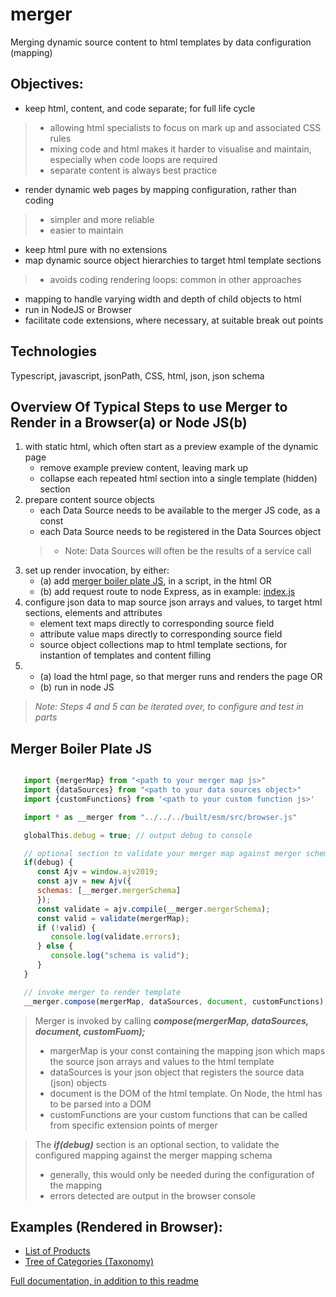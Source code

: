 # merger
Merging dynamic source content to html templates by data configuration (mapping)

## Objectives:
- keep html, content, and code separate; for full life cycle
>- allowing html specialists to focus on mark up and associated CSS rules
>- mixing code and html makes it harder to visualise and maintain, especially when code loops are required
>- separate content is always best practice 
- render dynamic web pages by mapping configuration, rather than coding
>- simpler and more reliable
>- easier to maintain
- keep html pure with no extensions
- map dynamic source object hierarchies to target html template sections
>- avoids coding rendering loops: common in other approaches
- mapping to handle varying width and depth of child objects to html
- run in NodeJS or Browser
- facilitate code extensions, where necessary, at suitable break out points

## Technologies
Typescript, javascript, jsonPath, CSS, html, json, json schema

## Overview Of Typical Steps to use Merger to Render in a Browser(a) or Node JS(b)
1. with static html, which often start as a preview example of the dynamic page
    - remove example preview content, leaving mark up
    - collapse each repeated html section into a single template (hidden) section
2. prepare content source objects
    - each Data Source needs to be available to the merger JS code, as a const
    - each Data Source needs to be registered in the Data Sources object
    >- Note: Data Sources will often be the results of a service call
3. set up render invocation, by either:
    - (a) add [merger boiler plate JS](merger-boiler-plate-js), in a script, in the html OR
    - (b) add request route to node Express, as in example: [index.js](https://jeffcoster.github.io/merger/#node-index-js)
4. configure json data to map source json arrays and values, to target html sections, elements and attributes
    - element text maps directly to corresponding source field 
    - attribute value maps directly to corresponding source field 
    - source object collections map to html template sections, for instantion of templates and content filling
5.  - (a) load the html page, so that merger runs and renders the page OR
    - (b) run in node JS

>_Note: Steps 4 and 5 can be iterated over, to configure and test in parts_

## Merger Boiler Plate JS
```javascript

   import {mergerMap} from "<path to your merger map js>"
   import {dataSources} from "<path to your data sources object>"
   import {customFunctions} from '<path to your custom function js>'

   import * as __merger from "../../../built/esm/src/browser.js"

   globalThis.debug = true; // output debug to console

   // optional section to validate your merger map against merger schema
   if(debug) {
      const Ajv = window.ajv2019;
      const ajv = new Ajv({
      schemas: [__merger.mergerSchema]
      });
      const validate = ajv.compile(__merger.mergerSchema);
      const valid = validate(mergerMap);
      if (!valid) {
         console.log(validate.errors);
      } else {
         console.log("schema is valid");
      }
   }

   // invoke merger to render template
   __merger.compose(mergerMap, dataSources, document, customFunctions);

```

> Merger is invoked by calling **_compose(mergerMap, dataSources, document, customFuom);_**
>- margerMap is your const containing the mapping json which maps the source json arrays and values to the html template
>- dataSources is your json object that registers the source data (json) objects
>- document is the DOM of the html template. On Node, the html has to be parsed into a DOM
>- customFunctions are your custom functions that can be called from specific extension points of merger

> The **_if(debug)_** section is an optional section, to validate the configured mapping against the merger mapping schema
>- generally, this would only be needed during the configuration of the mapping
>- errors detected are output in the browser console

## Examples (Rendered in Browser):
- [List of Products](https://jeffcoster.github.io/merger/examples/product-list/product-lister-template.html)
- [Tree of Categories (Taxonomy)](https://jeffcoster.github.io/merger/examples/taxonomy/taxonomy-template.html)

[Full documentation, in addition to this readme](https://jeffcoster.github.io/merger/)

